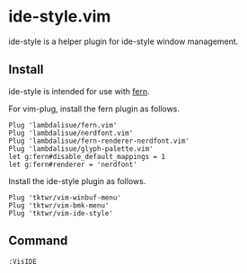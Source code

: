 # ide-style.vim

ide-style is a helper plugin for ide-style window management.

## Install

ide-style is intended for use with
[fern](https://github.com/lambdalisue/fern.vim).

For vim-plug, install the fern plugin as follows.
~~~
Plug 'lambdalisue/fern.vim'
Plug 'lambdalisue/nerdfont.vim'
Plug 'lambdalisue/fern-renderer-nerdfont.vim'
Plug 'lambdalisue/glyph-palette.vim'
let g:fern#disable_default_mappings = 1
let g:fern#renderer = 'nerdfont'
~~~

Install the ide-style plugin as follows.
~~~
Plug 'tktwr/vim-winbuf-menu'
Plug 'tktwr/vim-bmk-menu'
Plug 'tktwr/vim-ide-style'
~~~

## Command

~~~
:VisIDE
~~~


